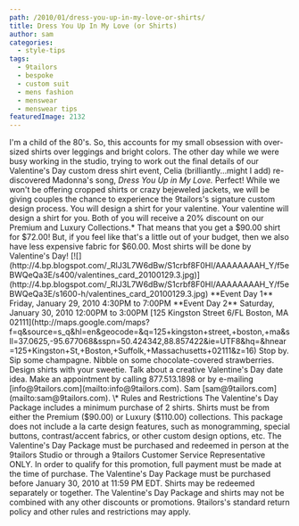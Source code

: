 ```yaml
---
path: /2010/01/dress-you-up-in-my-love-or-shirts/
title: Dress You Up In My Love (or Shirts)
author: sam
categories: 
  - style-tips
tags: 
  - 9tailors
  - bespoke
  - custom suit
  - mens fashion
  - menswear
  - menswear tips
featuredImage: 2132
---
```

I'm a child of the 80's. So, this accounts for my small obsession with over-sized shirts over leggings and bright colors. The other day while we were busy working in the studio, trying to work out the final details of our Valentine's Day custom dress shirt event, Celia (brilliantly...might I add) re-discovered Madonna's song, _Dress You Up_ _in My Love._ Perfect!  While we won't be offering cropped shirts or crazy bejeweled jackets, we will be giving couples the chance to experience the 9tailors's signature custom design process. You will design a shirt for your valentine. Your valentine will design a shirt for you. Both of you will receive a 20% discount on our Premium and Luxury Collections.\* That means that you get a $90.00 shirt for $72.00! But, if you feel like that's a little out of your budget, then we also have less expensive fabric for $60.00. Most shirts will be done by Valentine's Day! [![](http://4.bp.blogspot.com/_RlJ3L7W6dBw/S1crbf8F0HI/AAAAAAAAH_Y/f5eBWQeQa3E/s400/valentines_card_20100129.3.jpg)](http://4.bp.blogspot.com/_RlJ3L7W6dBw/S1crbf8F0HI/AAAAAAAAH_Y/f5eBWQeQa3E/s1600-h/valentines_card_20100129.3.jpg) **Event Day 1** Friday, January 29, 2010 4:30PM to 7:00PM **Event Day 2** Saturday, January 30, 2010 12:00PM to 3:00PM [125 Kingston Street 6/FL Boston, MA 02111](http://maps.google.com/maps?f=q&source=s_q&hl=en&geocode=&q=125+kingston+street,+boston,+ma&sll=37.0625,-95.677068&sspn=50.424342,88.857422&ie=UTF8&hq=&hnear=125+Kingston+St,+Boston,+Suffolk,+Massachusetts+02111&z=16) Stop by. Sip some champagne. Nibble on some chocolate-covered strawberries. Design shirts with your sweetie. Talk about a creative Valentine's Day date idea. Make an appointment by calling 877.513.1898 or by e-mailing [info@9tailors.com](mailto:info@9tailors.com). Sam [sam@9tailors.com](mailto:sam@9tailors.com). \* Rules and Restrictions The Valentine's Day Package includes a minimum purchase of 2 shirts. Shirts must be from either the Premium ($90.00) or Luxury ($110.00) collections. This package does not include a la carte design features, such as monogramming, special buttons, contrast/accent fabrics, or other custom design options, etc. The Valentine's Day Package must be purchased and redeemed in person at the 9tailors Studio or through a 9tailors Customer Service Representative ONLY. In order to qualify for this promotion, full payment must be made at the time of purchase. The Valentine's Day Package must be purchased before January 30, 2010 at 11:59 PM EDT. Shirts may be redeemed separately or together. The Valentine's Day Package  and shirts may not be combined with any other discounts or promotions. 9tailors's standard return policy and other rules and restrictions may apply.